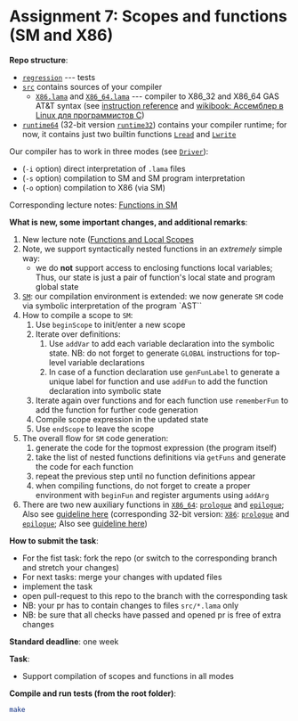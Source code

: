 # Assignment 7: Scopes and functions (SM and X86)

**Repo structure**:
* [`regression`](regression/) --- tests
* [`src`](src/) contains sources of your compiler
  + [`X86.lama`](src/X86.lama) and [`X86_64.lama`](src/X86_64.lama) --- compiler to X86_32 and X86_64 GAS AT&T syntax (see [instruction reference](https://www.felixcloutier.com/x86/) and [wikibook: Ассемблер в Linux для программистов C](https://ru.wikibooks.org/wiki/%D0%90%D1%81%D1%81%D0%B5%D0%BC%D0%B1%D0%BB%D0%B5%D1%80_%D0%B2_Linux_%D0%B4%D0%BB%D1%8F_%D0%BF%D1%80%D0%BE%D0%B3%D1%80%D0%B0%D0%BC%D0%BC%D0%B8%D1%81%D1%82%D0%BE%D0%B2_C))
* [`runtime64`](runtime64/) (32-bit version [`runtime32`](runtime32/)) contains your compiler runtime; for now, it contains just two builtin functions [`Lread`](runtime64/runtime.c#L7) and [`Lwrite`](runtime64/runtime.c#L3)

Our compiler has to work in three modes (see [`Driver`](src/Driver.lama)):
* (`-i` option) direct interpretation of `.lama` files
* (`-s` option) compilation to SM and SM program interpretation
* (`-o` option) compilation to X86 (via SM)

Corresponding lecture notes: [Functions in SM](https://github.com/danyaberezun/compilers-supplementary/blob/lecture-notes/lectures/07.pdf)

**What is new, some important changes, and additional remarks**:
1. New lecture note ([Functions and Local Scopes](https://github.com/danyaberezun/compilers-supplementary/blob/lecture-notes/lectures/07.pdf)
2. Note, we support syntactically nested functions in an *extremely* simple way:
   + we do **not** support access to enclosing functions local variables;
     Thus, our state is just a pair of function's local state and program global state
3. [`SM`](src/SM.lama): our compilation environment is extended: we now generate `SM` code via symbolic interpretation of the program `AST``
4. How to compile a scope to `SM`:
   1. Use `beginScope` to init/enter a new scope
   2. Iterate over definitions:
      1. Use `addVar` to add each variable declaration into the symbolic state. NB: do not forget to generate `GLOBAL` instructions for top-level variable declarations
      2. In case of a function declaration use `genFunLabel` to generate a unique label for function and use `addFun` to add the function declaration into symbolic state
   3. Iterate again over functions and for each function use `rememberFun` to add the function for further code generation
   4. Compile scope expression in the updated state
   5. Use `endScope` to leave the scope
5. The overall flow for `SM` code generation:
   1. generate the code for the topmost expression (the program itself)
   2. take the list of nested functions definitions via `getFuns` and generate the code for each function
   3. repeat the previous step until no function definitions appear
   4. when compiling functions, do not forget to create a proper environment with `beginFun` and register arguments using `addArg`
6. There are two new auxiliary functions in [`X86_64`](src/X86_64.lama): [`prologue`](src/X86_64.lama#L367) and [`epilogue`](src/X86_64.lama#L373);
   Also see [guideline here](src/X86_64.lama#L458)
   (corresponding 32-bit version: [`X86`](src/X86.lama): [`prologue`](src/X86.lama#L353) and [`epilogue`](src/X86.lama#L360);
    Also see [guideline here](src/X86.lama#L428))

**How to submit the task**:
* For the fist task: fork the repo (or switch to the corresponding branch and stretch your changes)
* For next tasks: merge your changes with updated files
* implement the task
* open pull-request to this repo to the branch with the corresponding task
* NB: your pr has to contain changes to files `src/*.lama` only
* NB: be sure that all checks have passed and opened pr is free of extra changes

**Standard deadline**: one week

**Task**:
* Support compilation of scopes and functions in all modes

**Compile and run tests (from the root folder)**:
```bash
make
```